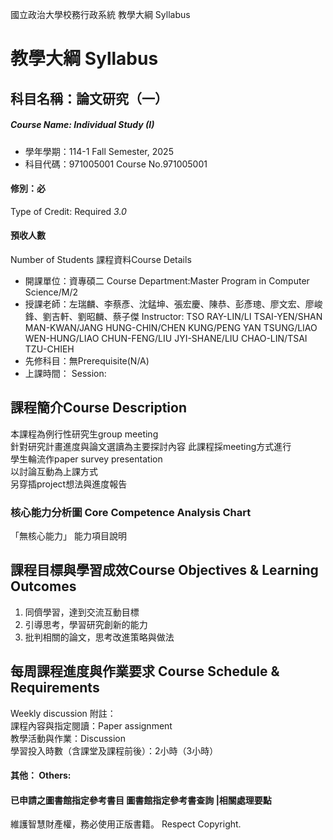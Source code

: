 國立政治大學校務行政系統 教學大綱 Syllabus
# 教學大綱 Syllabus
##  科目名稱：論文研究（一）
#####  Course Name: Individual Study (I)
  * 學年學期：114-1 Fall Semester, 2025 
  * 科目代碼：971005001 Course No.971005001
#### 修別：必
Type of Credit: Required 
_3.0_
#### 預收人數
Number of Students
課程資料Course Details
  * 開課單位：資專碩二 Course Department:Master Program in Computer Science/M/2 
  * 授課老師：左瑞麟、李蔡彥、沈錳坤、張宏慶、陳恭、彭彥璁、廖文宏、廖峻鋒、劉吉軒、劉昭麟、蔡子傑 Instructor: TSO RAY-LIN/LI TSAI-YEN/SHAN MAN-KWAN/JANG HUNG-CHIN/CHEN KUNG/PENG YAN TSUNG/LIAO WEN-HUNG/LIAO CHUN-FENG/LIU JYI-SHANE/LIU CHAO-LIN/TSAI TZU-CHIEH 
  * 先修科目：無Prerequisite(N/A)
  * 上課時間： Session: 
##  課程簡介Course Description
本課程為例行性研究生group meeting  
針對研究計畫進度與論文選讀為主要探討內容
此課程採meeting方式進行  
學生輪流作paper survey presentation  
以討論互動為上課方式  
另穿插project想法與進度報告
###  核心能力分析圖 Core Competence Analysis Chart
「無核心能力」 
能力項目說明
##  課程目標與學習成效Course Objectives & Learning Outcomes 
1. 同儕學習，達到交流互動目標
2. 引導思考，學習研究創新的能力
3. 批判相關的論文，思考改進策略與做法
##  每周課程進度與作業要求 Course Schedule & Requirements
Weekly discussion
附註：  
課程內容與指定閱讀：Paper assignment  
教學活動與作業：Discussion  
學習投入時數（含課堂及課程前後）：2小時（3小時）
####  其他： Others:
####  已申請之圖書館指定參考書目  圖書館指定參考書查詢 |相關處理要點
維護智慧財產權，務必使用正版書籍。 Respect Copyright.